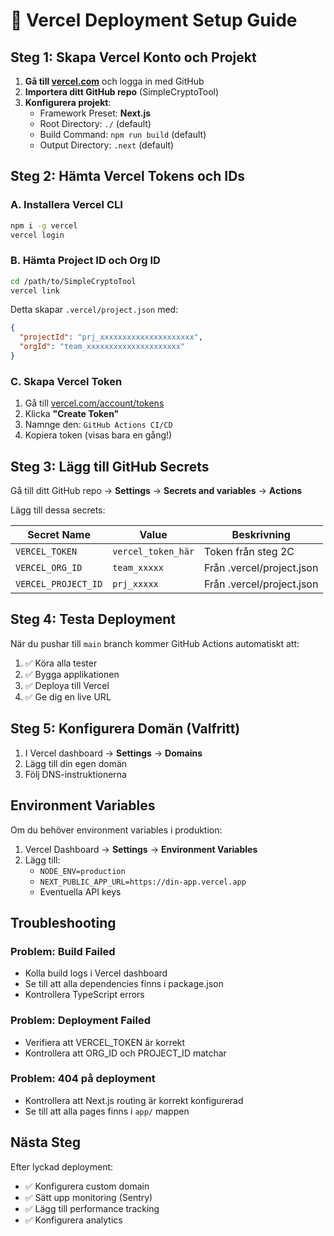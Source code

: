 # 🚀 Vercel Deployment Setup Guide

## Steg 1: Skapa Vercel Konto och Projekt

1. **Gå till [vercel.com](https://vercel.com)** och logga in med GitHub
2. **Importera ditt GitHub repo** (SimpleCryptoTool)
3. **Konfigurera projekt**:
   - Framework Preset: **Next.js**
   - Root Directory: `./` (default)
   - Build Command: `npm run build` (default)
   - Output Directory: `.next` (default)

## Steg 2: Hämta Vercel Tokens och IDs

### A. Installera Vercel CLI
```bash
npm i -g vercel
vercel login
```

### B. Hämta Project ID och Org ID
```bash
cd /path/to/SimpleCryptoTool
vercel link
```

Detta skapar `.vercel/project.json` med:
```json
{
  "projectId": "prj_xxxxxxxxxxxxxxxxxxxxx",
  "orgId": "team_xxxxxxxxxxxxxxxxxxxxx"
}
```

### C. Skapa Vercel Token
1. Gå till [vercel.com/account/tokens](https://vercel.com/account/tokens)
2. Klicka **"Create Token"**
3. Namnge den: `GitHub Actions CI/CD`
4. Kopiera token (visas bara en gång!)

## Steg 3: Lägg till GitHub Secrets

Gå till ditt GitHub repo → **Settings** → **Secrets and variables** → **Actions**

Lägg till dessa secrets:

| Secret Name | Value | Beskrivning |
|-------------|-------|-------------|
| `VERCEL_TOKEN` | `vercel_token_här` | Token från steg 2C |
| `VERCEL_ORG_ID` | `team_xxxxx` | Från .vercel/project.json |
| `VERCEL_PROJECT_ID` | `prj_xxxxx` | Från .vercel/project.json |

## Steg 4: Testa Deployment

När du pushar till `main` branch kommer GitHub Actions automatiskt att:

1. ✅ Köra alla tester
2. ✅ Bygga applikationen  
3. ✅ Deploya till Vercel
4. ✅ Ge dig en live URL

## Steg 5: Konfigurera Domän (Valfritt)

1. I Vercel dashboard → **Settings** → **Domains**
2. Lägg till din egen domän
3. Följ DNS-instruktionerna

## Environment Variables

Om du behöver environment variables i produktion:

1. Vercel Dashboard → **Settings** → **Environment Variables**
2. Lägg till:
   - `NODE_ENV=production`
   - `NEXT_PUBLIC_APP_URL=https://din-app.vercel.app`
   - Eventuella API keys

## Troubleshooting

### Problem: Build Failed
- Kolla build logs i Vercel dashboard
- Se till att alla dependencies finns i package.json
- Kontrollera TypeScript errors

### Problem: Deployment Failed
- Verifiera att VERCEL_TOKEN är korrekt
- Kontrollera att ORG_ID och PROJECT_ID matchar

### Problem: 404 på deployment
- Kontrollera att Next.js routing är korrekt konfigurerad
- Se till att alla pages finns i `app/` mappen

## Nästa Steg

Efter lyckad deployment:
- ✅ Konfigurera custom domain
- ✅ Sätt upp monitoring (Sentry)
- ✅ Lägg till performance tracking
- ✅ Konfigurera analytics
